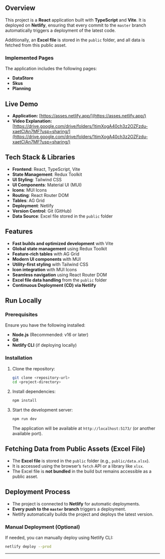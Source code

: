 ## **Overview**

This project is a **React** application built with **TypeScript** and **Vite**. It is deployed on **Netlify**, ensuring that every commit to the `master` branch automatically triggers a deployment of the latest code.

Additionally, an **Excel file** is stored in the `public` folder, and all data is fetched from this public asset.

### **Implemented Pages**

The application includes the following pages:

- **DataStore**
- **Skus**
- **Planning**

## **Live Demo**

- **Application:** [https://asses.netlify.app/](https://asses.netlify.app/)
- **Video Explanation:** [https://drive.google.com/drive/folders/1timXogA40ch3z2OZFzdu-xaetClAn7MF?usp=sharing/](https://drive.google.com/drive/folders/1timXogA40ch3z2OZFzdu-xaetClAn7MF?usp=sharing/)

## **Tech Stack & Libraries**

- **Frontend**: React, TypeScript, Vite
- **State Management**: Redux Toolkit
- **UI Styling**: Tailwind CSS
- **UI Components**: Material UI (MUI)
- **Icons**: MUI Icons
- **Routing**: React Router DOM
- **Tables**: AG Grid
- **Deployment**: Netlify
- **Version Control**: Git (GitHub)
- **Data Source**: Excel file stored in the `public` folder

## **Features**

- **Fast builds and optimized development** with Vite
- **Global state management** using Redux Toolkit
- **Feature-rich tables** with AG Grid
- **Modern UI components** with MUI
- **Utility-first styling** with Tailwind CSS
- **Icon integration** with MUI Icons
- **Seamless navigation** using React Router DOM
- **Excel file data handling** from the `public` folder
- **Continuous Deployment (CD) via Netlify**

## **Run Locally**

### **Prerequisites**

Ensure you have the following installed:

- **Node.js** (Recommended: v16 or later)
- **Git**
- **Netlify CLI** (if deploying locally)

### **Installation**

1. Clone the repository:
   ```sh
   git clone <repository-url>
   cd <project-directory>
   ```
2. Install dependencies:
   ```sh
   npm install
   ```
3. Start the development server:
   ```sh
   npm run dev
   ```
   The application will be available at `http://localhost:5173/` (or another available port).

## **Fetching Data from Public Assets (Excel File)**

- The **Excel file** is stored in the `public` folder (e.g., `public/data.xlsx`).
- It is accessed using the browser’s `fetch` API or a library like `xlsx`.
- The Excel file is **not bundled** in the build but remains accessible as a public asset.

## **Deployment Process**

- The project is connected to **Netlify** for automatic deployments.
- **Every push to the `master` branch** triggers a deployment.
- Netlify automatically builds the project and deploys the latest version.

### **Manual Deployment (Optional)**

If needed, you can manually deploy using Netlify CLI:

```sh
netlify deploy --prod
```

---
